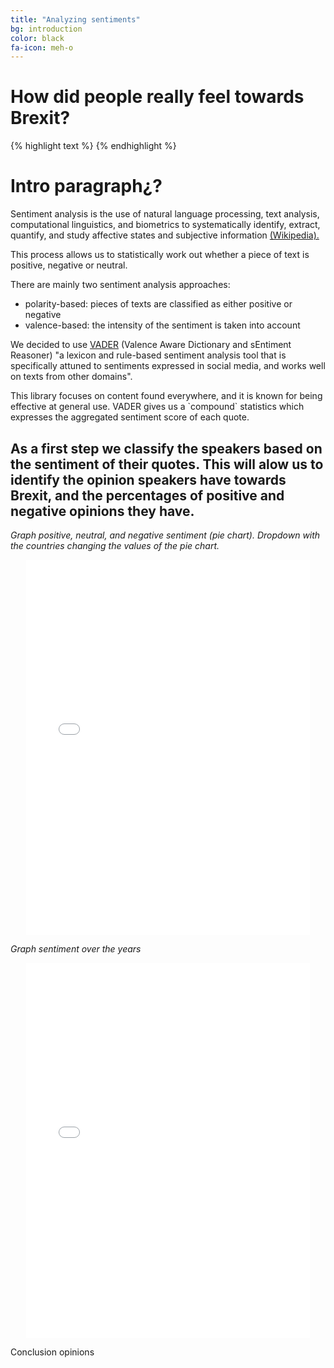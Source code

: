 ```yaml
---
title: "Analyzing sentiments"
bg: introduction
color: black
fa-icon: meh-o
---
```


# How did people really feel towards Brexit? 

{% highlight text %}
{% endhighlight %}

# Intro paragraph¿?

<div class="note">
  <p>Sentiment analysis is the use of natural language processing, text analysis, computational linguistics, and biometrics to systematically identify, extract, quantify, and study affective states and subjective information
    <a href="https://en.wikipedia.org/wiki/Sentiment_analysis">(Wikipedia).</a>
  </p>
  <p>This process allows us to statistically work out whether a piece of text is positive, negative or neutral. 
  </p>
  <p>There are mainly two sentiment analysis approaches: </p>
  <ul>
    <li>polarity-based: pieces of texts are classified as either positive or negative</li>
    <li>valence-based: the intensity of the sentiment is taken into account</li>
  </ul>  
  <p>We decided to use 
    <a href="http://comp.social.gatech.edu/papers/icwsm14.vader.hutto.pdf">VADER</a> 
    (Valence Aware Dictionary and sEntiment Reasoner) "a lexicon and rule-based sentiment analysis tool that is specifically attuned to sentiments expressed in social media, and works well on texts from other domains". 
  </p>
  <p>This library focuses on content found everywhere, and it is known for being effective at general use. VADER gives us a `compound` statistics which expresses the aggregated sentiment score of each quote.</p>
</div>

## As a first step we classify the speakers based on the sentiment of their quotes. This will alow us to identify the opinion speakers have towards Brexit, and the percentages of positive and negative opinions they have. 

*Graph positive, neutral, and negative sentiment (pie chart). Dropdown with the countries changing the values of the pie chart.*
<p align="center">
  <iframe style="margin:auto;display:block;" src="assets/fig_speaker_countries.html" width="90%" height="600" frameborder="0" style="border:0" allowfullscreen></iframe>
</p>

*Graph sentiment over the years*
<p align="center">
  <iframe style="margin:auto;display:block;" src="assets/fig_sentiment_years.html" width="90%" height="600" frameborder="0" style="border:0" allowfullscreen></iframe>
</p>

Conclusion opinions

